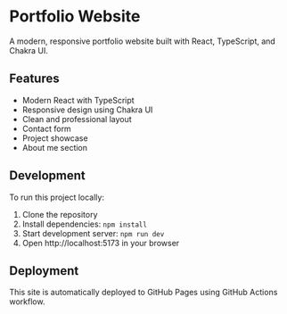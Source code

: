 # Portfolio Website

A modern, responsive portfolio website built with React, TypeScript, and Chakra UI.

## Features

- Modern React with TypeScript
- Responsive design using Chakra UI
- Clean and professional layout
- Contact form
- Project showcase
- About me section

## Development

To run this project locally:

1. Clone the repository
2. Install dependencies: `npm install`
3. Start development server: `npm run dev`
4. Open http://localhost:5173 in your browser

## Deployment

This site is automatically deployed to GitHub Pages using GitHub Actions workflow.
